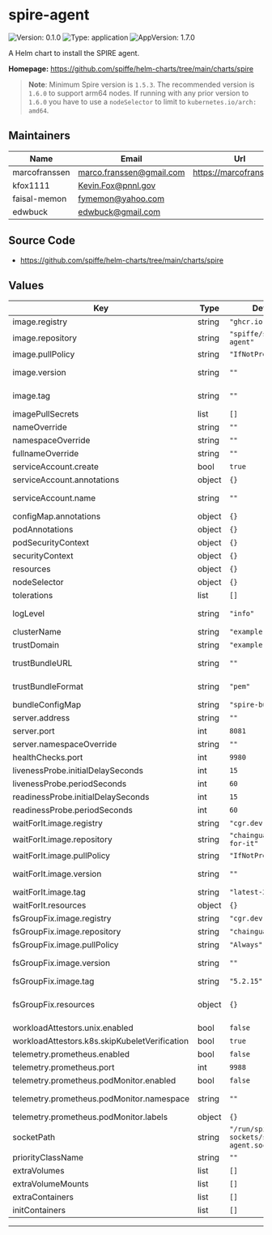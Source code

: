 # spire-agent

<!-- This README.md is generated. Please edit README.md.gotmpl -->

![Version: 0.1.0](https://img.shields.io/badge/Version-0.1.0-informational?style=flat-square) ![Type: application](https://img.shields.io/badge/Type-application-informational?style=flat-square) ![AppVersion: 1.7.0](https://img.shields.io/badge/AppVersion-1.7.0-informational?style=flat-square)

A Helm chart to install the SPIRE agent.

**Homepage:** <https://github.com/spiffe/helm-charts/tree/main/charts/spire>

> **Note**: Minimum Spire version is `1.5.3`.
> The recommended version is `1.6.0` to support arm64 nodes. If running with any
> prior version to `1.6.0` you have to use a `nodeSelector` to limit to `kubernetes.io/arch: amd64`.

## Maintainers

| Name | Email | Url |
| ---- | ------ | --- |
| marcofranssen | <marco.franssen@gmail.com> | <https://marcofranssen.nl> |
| kfox1111 | <Kevin.Fox@pnnl.gov> |  |
| faisal-memon | <fymemon@yahoo.com> |  |
| edwbuck | <edwbuck@gmail.com> |  |

## Source Code

* <https://github.com/spiffe/helm-charts/tree/main/charts/spire>

## Values

| Key | Type | Default | Description |
|-----|------|---------|-------------|
| image.registry | string | `"ghcr.io"` | The OCI registry to pull the image from |
| image.repository | string | `"spiffe/spire-agent"` | The repository within the registry |
| image.pullPolicy | string | `"IfNotPresent"` | The image pull policy |
| image.version | string | `""` | This value is deprecated in favor of tag. (Will be removed in a future release) |
| image.tag | string | `""` | Overrides the image tag whose default is the chart appVersion. |
| imagePullSecrets | list | `[]` |  |
| nameOverride | string | `""` |  |
| namespaceOverride | string | `""` |  |
| fullnameOverride | string | `""` |  |
| serviceAccount.create | bool | `true` | Specifies whether a service account should be created |
| serviceAccount.annotations | object | `{}` | Annotations to add to the service account |
| serviceAccount.name | string | `""` | The name of the service account to use. If not set and create is true, a name is generated using the fullname template |
| configMap.annotations | object | `{}` | Annotations to add to the SPIRE Agent ConfigMap |
| podAnnotations | object | `{}` |  |
| podSecurityContext | object | `{}` |  |
| securityContext | object | `{}` |  |
| resources | object | `{}` |  |
| nodeSelector | object | `{}` |  |
| tolerations | list | `[]` |  |
| logLevel | string | `"info"` | The log level, valid values are "debug", "info", "warn", and "error" |
| clusterName | string | `"example-cluster"` |  |
| trustDomain | string | `"example.org"` | The trust domain to be used for the SPIFFE identifiers |
| trustBundleURL | string | `""` | If set, obtain trust bundle from url instead of Kubernetes ConfigMap |
| trustBundleFormat | string | `"pem"` | If using trustBundleURL, what format is the url. Choices are "pem" and "spiffe" |
| bundleConfigMap | string | `"spire-bundle"` |  |
| server.address | string | `""` |  |
| server.port | int | `8081` |  |
| server.namespaceOverride | string | `""` |  |
| healthChecks.port | int | `9980` | override the host port used for health checking |
| livenessProbe.initialDelaySeconds | int | `15` | Initial delay seconds for livenessProbe |
| livenessProbe.periodSeconds | int | `60` | Period seconds for livenessProbe |
| readinessProbe.initialDelaySeconds | int | `15` | Initial delay seconds for readinessProbe |
| readinessProbe.periodSeconds | int | `60` | Period seconds for readinessProbe |
| waitForIt.image.registry | string | `"cgr.dev"` | The OCI registry to pull the image from |
| waitForIt.image.repository | string | `"chainguard/wait-for-it"` | The repository within the registry |
| waitForIt.image.pullPolicy | string | `"IfNotPresent"` | The image pull policy |
| waitForIt.image.version | string | `""` | This value is deprecated in favor of tag. (Will be removed in a future release) |
| waitForIt.image.tag | string | `"latest-20230517"` | Overrides the image tag |
| waitForIt.resources | object | `{}` |  |
| fsGroupFix.image.registry | string | `"cgr.dev"` | The OCI registry to pull the image from |
| fsGroupFix.image.repository | string | `"chainguard/bash"` | The repository within the registry |
| fsGroupFix.image.pullPolicy | string | `"Always"` | The image pull policy |
| fsGroupFix.image.version | string | `""` | This value is deprecated in favor of tag. (Will be removed in a future release) |
| fsGroupFix.image.tag | string | `"5.2.15"` | Overrides the image tag |
| fsGroupFix.resources | object | `{}` | Specify resource needs as per https://kubernetes.io/docs/concepts/configuration/manage-resources-containers/ |
| workloadAttestors.unix.enabled | bool | `false` | enables the Unix workload attestor |
| workloadAttestors.k8s.skipKubeletVerification | bool | `true` | If true, kubelet certificate verification is skipped |
| telemetry.prometheus.enabled | bool | `false` |  |
| telemetry.prometheus.port | int | `9988` |  |
| telemetry.prometheus.podMonitor.enabled | bool | `false` |  |
| telemetry.prometheus.podMonitor.namespace | string | `""` | Override where to install the podMonitor, if not set will use the same namespace as the spire-agent |
| telemetry.prometheus.podMonitor.labels | object | `{}` |  |
| socketPath | string | `"/run/spire/agent-sockets/spire-agent.sock"` | The unix socket path to the spire-agent |
| priorityClassName | string | `""` | Priority class assigned to daemonset pods |
| extraVolumes | list | `[]` |  |
| extraVolumeMounts | list | `[]` |  |
| extraContainers | list | `[]` |  |
| initContainers | list | `[]` |  |

----------------------------------------------
